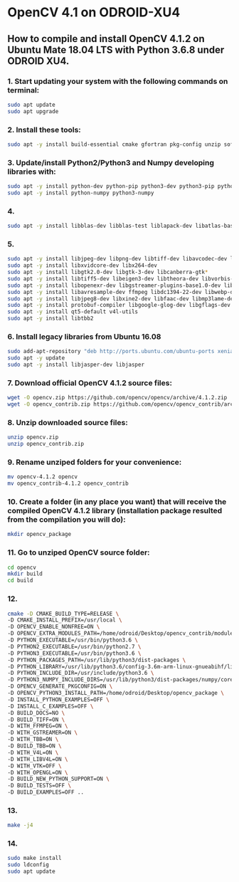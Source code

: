 # OpenCV 4.1 on ODROID-XU4
## How to compile and install OpenCV 4.1.2 on Ubuntu Mate 18.04 LTS with Python 3.6.8 under ODROID XU4.

### 1. Start updating your system with the following commands on terminal:

```bash
sudo apt update
sudo apt upgrade
```

### 2. Install these tools:

```bash
sudo apt -y install build-essential cmake gfortran pkg-config unzip software-properties-common doxygen
```

### 3. Update/install Python2/Python3 and Numpy developing libraries with:

```bash
sudo apt -y install python-dev python-pip python3-dev python3-pip python3-testresources
sudo apt -y install python-numpy python3-numpy
```
  
### 4. 

```bash
sudo apt -y install libblas-dev libblas-test liblapack-dev libatlas-base-dev libopenblas-base libopenblas-dev
```
  
### 5. 

```bash
sudo apt -y install libjpeg-dev libpng-dev libtiff-dev libavcodec-dev libavformat-dev libswscale-dev libv4l-dev
sudo apt -y install libxvidcore-dev libx264-dev
sudo apt -y install libgtk2.0-dev libgtk-3-dev libcanberra-gtk*
sudo apt -y install libtiff5-dev libeigen3-dev libtheora-dev libvorbis-dev sphinx-common libtbb-dev yasm libopencore-amrwb-dev
sudo apt -y install libopenexr-dev libgstreamer-plugins-base1.0-dev libgstreamer1.0-dev libavutil-dev libavfilter-dev
sudo apt -y install libavresample-dev ffmpeg libdc1394-22-dev libwebp-dev
sudo apt -y install libjpeg8-dev libxine2-dev libfaac-dev libmp3lame-dev libopencore-amrnb-dev libprotobuf-dev
sudo apt -y install protobuf-compiler libgoogle-glog-dev libgflags-dev libgphoto2-dev libhdf5-dev
sudo apt -y install qt5-default v4l-utils
sudo apt -y install libtbb2
```
  
### 6. Install legacy libraries from Ubuntu 16.08

```bash
sudo add-apt-repository "deb http://ports.ubuntu.com/ubuntu-ports xenial-security main"
sudo apt -y update
sudo apt -y install libjasper-dev libjasper
```

### 7. Download official OpenCV 4.1.2 source files:

```bash
wget -O opencv.zip https://github.com/opencv/opencv/archive/4.1.2.zip
wget -O opencv_contrib.zip https://github.com/opencv/opencv_contrib/archive/4.1.2.zip
```

### 8. Unzip downloaded source files:
```bash
unzip opencv.zip
unzip opencv_contrib.zip
```

### 9. Rename unziped folders for your convenience:
```bash
mv opencv-4.1.2 opencv
mv opencv_contrib-4.1.2 opencv_contrib
```

### 10. Create a folder (in any place you want) that will receive the compiled OpenCV 4.1.2 library (installation package resulted from the compilation you will do):
```bash
mkdir opencv_package
```

### 11. Go to unziped OpenCV source folder:
```bash
cd opencv
mkdir build
cd build
```

### 12.
```bash
cmake -D CMAKE_BUILD_TYPE=RELEASE \
-D CMAKE_INSTALL_PREFIX=/usr/local \
-D OPENCV_ENABLE_NONFREE=ON \
-D OPENCV_EXTRA_MODULES_PATH=/home/odroid/Desktop/opencv_contrib/modules \
-D PYTHON_EXECUTABLE=/usr/bin/python3.6 \
-D PYTHON2_EXECUTABLE=/usr/bin/python2.7 \
-D PYTHON3_EXECUTABLE=/usr/bin/python3.6 \
-D PYTHON_PACKAGES_PATH=/usr/lib/python3/dist-packages \
-D PYTHON_LIBRARY=/usr/lib/python3.6/config-3.6m-arm-linux-gnueabihf/libpython3.6m.so \
-D PYTHON_INCLUDE_DIR=/usr/include/python3.6 \
-D PYTHON3_NUMPY_INCLUDE_DIRS=/usr/lib/python3/dist-packages/numpy/core/include \
-D OPENCV_GENERATE_PKGCONFIG=ON \
-D OPENCV_PYTHON3_INSTALL_PATH=/home/odroid/Desktop/opencv_package \
-D INSTALL_PYTHON_EXAMPLES=OFF \
-D INSTALL_C_EXAMPLES=OFF \
-D BUILD_DOCS=NO \
-D BUILD_TIFF=ON \
-D WITH_FFMPEG=ON \
-D WITH_GSTREAMER=ON \
-D WITH_TBB=ON \
-D BUILD_TBB=ON \
-D WITH_V4L=ON \
-D WITH_LIBV4L=ON \
-D WITH_VTK=OFF \
-D WITH_OPENGL=ON \
-D BUILD_NEW_PYTHON_SUPPORT=ON \
-D BUILD_TESTS=OFF \
-D BUILD_EXAMPLES=OFF ..
```

### 13.
```bash
make -j4
```

### 14.
```bash
sudo make install
sudo ldconfig
sudo apt update
```
